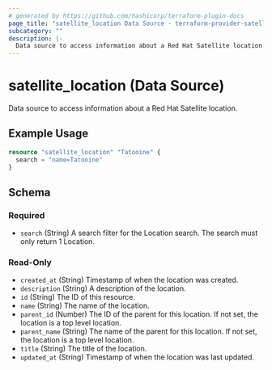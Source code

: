 ```yaml
---
# generated by https://github.com/hashicorp/terraform-plugin-docs
page_title: "satellite_location Data Source - terraform-provider-satellite"
subcategory: ""
description: |-
  Data source to access information about a Red Hat Satellite location.
---
```


# satellite_location (Data Source)

Data source to access information about a Red Hat Satellite location.

## Example Usage

```terraform
resource "satellite_location" "Tatooine" {
  search = "name=Tatooine"
}
```

<!-- schema generated by tfplugindocs -->
## Schema

### Required

- `search` (String) A search filter for the Location search. The search must only return 1 Location.

### Read-Only

- `created_at` (String) Timestamp of when the location was created.
- `description` (String) A description of the location.
- `id` (String) The ID of this resource.
- `name` (String) The name of the location.
- `parent_id` (Number) The ID of the parent for this location.  If not set, the location is a top level location.
- `parent_name` (String) The name of the parent for this location.  If not set, the location is a top level location.
- `title` (String) The title of the location.
- `updated_at` (String) Timestamp of when the location was last updated.
